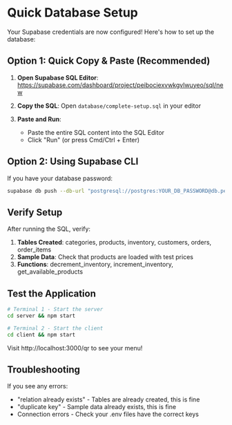 # Quick Database Setup

Your Supabase credentials are now configured! Here's how to set up the database:

## Option 1: Quick Copy & Paste (Recommended)

1. **Open Supabase SQL Editor**:
   https://supabase.com/dashboard/project/peibociexvwkgvlwuyeo/sql/new

2. **Copy the SQL**:
   Open `database/complete-setup.sql` in your editor

3. **Paste and Run**:
   - Paste the entire SQL content into the SQL Editor
   - Click "Run" (or press Cmd/Ctrl + Enter)

## Option 2: Using Supabase CLI

If you have your database password:
```bash
supabase db push --db-url "postgresql://postgres:YOUR_DB_PASSWORD@db.peibociexvwkgvlwuyeo.supabase.co:5432/postgres" < database/complete-setup.sql
```

## Verify Setup

After running the SQL, verify:
1. **Tables Created**: categories, products, inventory, customers, orders, order_items
2. **Sample Data**: Check that products are loaded with test prices
3. **Functions**: decrement_inventory, increment_inventory, get_available_products

## Test the Application

```bash
# Terminal 1 - Start the server
cd server && npm start

# Terminal 2 - Start the client
cd client && npm start
```

Visit http://localhost:3000/qr to see your menu!

## Troubleshooting

If you see any errors:
- "relation already exists" - Tables are already created, this is fine
- "duplicate key" - Sample data already exists, this is fine
- Connection errors - Check your .env files have the correct keys